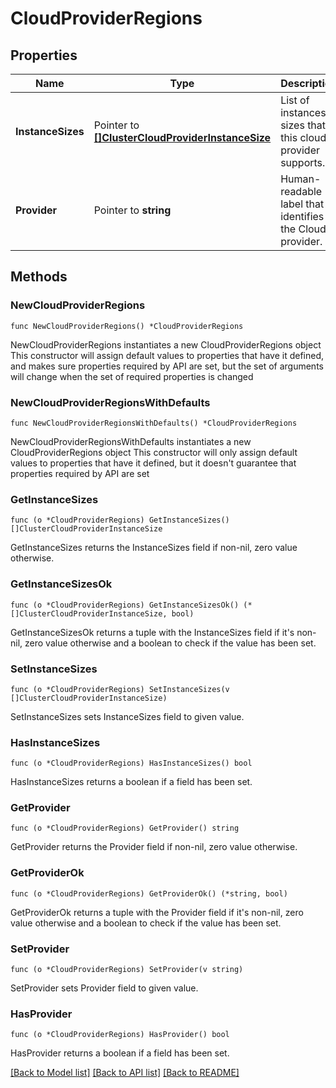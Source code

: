 # CloudProviderRegions

## Properties

Name | Type | Description | Notes
------------ | ------------- | ------------- | -------------
**InstanceSizes** | Pointer to [**[]ClusterCloudProviderInstanceSize**](ClusterCloudProviderInstanceSize.md) | List of instances sizes that this cloud provider supports. | [optional] [readonly] 
**Provider** | Pointer to **string** | Human-readable label that identifies the Cloud provider. | [optional] 

## Methods

### NewCloudProviderRegions

`func NewCloudProviderRegions() *CloudProviderRegions`

NewCloudProviderRegions instantiates a new CloudProviderRegions object
This constructor will assign default values to properties that have it defined,
and makes sure properties required by API are set, but the set of arguments
will change when the set of required properties is changed

### NewCloudProviderRegionsWithDefaults

`func NewCloudProviderRegionsWithDefaults() *CloudProviderRegions`

NewCloudProviderRegionsWithDefaults instantiates a new CloudProviderRegions object
This constructor will only assign default values to properties that have it defined,
but it doesn't guarantee that properties required by API are set

### GetInstanceSizes

`func (o *CloudProviderRegions) GetInstanceSizes() []ClusterCloudProviderInstanceSize`

GetInstanceSizes returns the InstanceSizes field if non-nil, zero value otherwise.

### GetInstanceSizesOk

`func (o *CloudProviderRegions) GetInstanceSizesOk() (*[]ClusterCloudProviderInstanceSize, bool)`

GetInstanceSizesOk returns a tuple with the InstanceSizes field if it's non-nil, zero value otherwise
and a boolean to check if the value has been set.

### SetInstanceSizes

`func (o *CloudProviderRegions) SetInstanceSizes(v []ClusterCloudProviderInstanceSize)`

SetInstanceSizes sets InstanceSizes field to given value.

### HasInstanceSizes

`func (o *CloudProviderRegions) HasInstanceSizes() bool`

HasInstanceSizes returns a boolean if a field has been set.

### GetProvider

`func (o *CloudProviderRegions) GetProvider() string`

GetProvider returns the Provider field if non-nil, zero value otherwise.

### GetProviderOk

`func (o *CloudProviderRegions) GetProviderOk() (*string, bool)`

GetProviderOk returns a tuple with the Provider field if it's non-nil, zero value otherwise
and a boolean to check if the value has been set.

### SetProvider

`func (o *CloudProviderRegions) SetProvider(v string)`

SetProvider sets Provider field to given value.

### HasProvider

`func (o *CloudProviderRegions) HasProvider() bool`

HasProvider returns a boolean if a field has been set.


[[Back to Model list]](../README.md#documentation-for-models) [[Back to API list]](../README.md#documentation-for-api-endpoints) [[Back to README]](../README.md)


